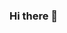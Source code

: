 ### Hi there 👋

<!--
**QuinnMcHenry/QuinnMcHenry** is a ✨ _special_ ✨ repository because its `README.md` (this file) appears on your GitHub profile.

Here are some ideas to get you started:

# - Sophomore at Chaminade University of Honolulu
# - Data Science Major
-->
